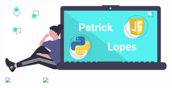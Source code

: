 <img src="patrick_lopes.png" />

<p>
  <img src="https://github-readme-stats.vercel.app/api?username=patlopes&theme=default&show_icons=true" />
   &nbsp;&nbsp;&nbsp;&nbsp;&nbsp;&nbsp;&nbsp;&nbsp;&nbsp;&nbsp;&nbsp;&nbsp;&nbsp;&nbsp;&nbsp;&nbsp;&nbsp;&nbsp;&nbsp;&nbsp;&nbsp;&nbsp;&nbsp;&nbsp;
  <img src="https://github-readme-stats.vercel.app/api/top-langs/?username=patlopes&layout=compact" />
</p>
